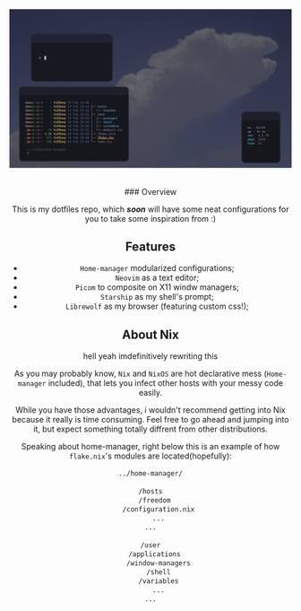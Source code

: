 

<div align="center">
<img src="showcase/image01.png" alt="showcase">

<br>### Overview

This is my dotfiles repo, which ***soon*** will have some neat configurations for you to take some inspiration from :)

## Features

* <code>Home-manager</code> modularized configurations;
* <code>Neovim</code> as a text editor;
* <code>Picom</code> to composite on X11 windw managers;
* <code>Starship</code> as my shell's prompt;
* <code>Librewolf</code> as my browser (featuring custom css!);

## About Nix

hell yeah imdefinitively rewriting this

As you may probably know, <code>Nix</code> and <code>NixOS</code> are hot declarative mess (<code>Home-manager</code> included), that lets you infect other hosts with your messy code easily.

While you have those advantages, i wouldn't recommend getting into Nix because it really is time consuming. Feel free to go ahead and jumping into it, but expect something totally diffrent from other distributions.

Speaking about home-manager, right below this is an example of how <code>flake.nix</code>'s modules are located(hopefully):

    ../home-manager/

    /hosts
      /freedom
        /configuration.nix
        ...
    ...

    /user
      /applications
        /window-managers
        /shell
        /variables
        ...
    ...
